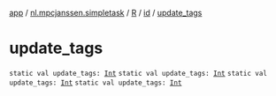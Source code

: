 [app](../../../index.md) / [nl.mpcjanssen.simpletask](../../index.md) / [R](../index.md) / [id](index.md) / [update_tags](.)

# update_tags

`static val update_tags: `[`Int`](https://kotlinlang.org/api/latest/jvm/stdlib/kotlin/-int/index.html)
`static val update_tags: `[`Int`](https://kotlinlang.org/api/latest/jvm/stdlib/kotlin/-int/index.html)
`static val update_tags: `[`Int`](https://kotlinlang.org/api/latest/jvm/stdlib/kotlin/-int/index.html)
`static val update_tags: `[`Int`](https://kotlinlang.org/api/latest/jvm/stdlib/kotlin/-int/index.html)